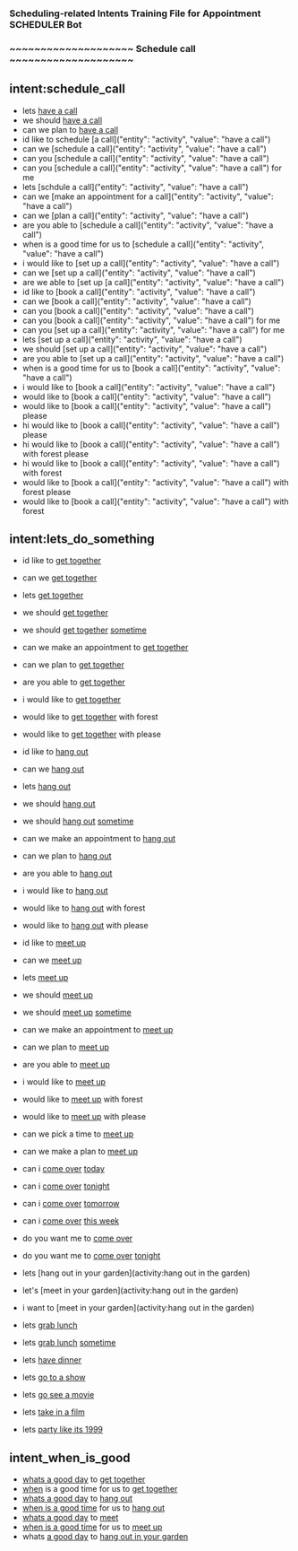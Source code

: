 ### Scheduling-related Intents Training File for Appointment SCHEDULER Bot

### ~~~~~~~~~~~~~~~~~~~~ Schedule call ~~~~~~~~~~~~~~~~~~~~

## intent:schedule_call
- lets [have a call](activity)
- we should [have a call](activity)
- can we plan to [have a call](activity)
- id like to schedule [a call]("entity": "activity", "value": "have a call")
- can we [schedule a call]("entity": "activity", "value": "have a call")
- can you [schedule a call]("entity": "activity", "value": "have a call")
- can you [schedule a call]("entity": "activity", "value": "have a call") for me
- lets [schdule a call]("entity": "activity", "value": "have a call")
- can we [make an appointment for a call]("entity": "activity", "value": "have a call")
- can we [plan a call]("entity": "activity", "value": "have a call")
- are you able to [schedule a call]("entity": "activity", "value": "have a call")
- when is a good time for us to [schedule a call]("entity": "activity", "value": "have a call")
- i would like to [set up a call]("entity": "activity", "value": "have a call")
- can we [set up a call]("entity": "activity", "value": "have a call")
- are we able to [set up [a call]("entity": "activity", "value": "have a call")
- id like to [book a call]("entity": "activity", "value": "have a call")
- can we [book a call]("entity": "activity", "value": "have a call")
- can you [book a call]("entity": "activity", "value": "have a call")
- can you [book a call]("entity": "activity", "value": "have a call") for me
- can you [set up a call]("entity": "activity", "value": "have a call") for me
- lets [set up a call]("entity": "activity", "value": "have a call")
- we should [set up a call]("entity": "activity", "value": "have a call")
- are you able to [set up a call]("entity": "activity", "value": "have a call")
- when is a good time for us to [book a call]("entity": "activity", "value": "have a call")
- i would like to [book a call]("entity": "activity", "value": "have a call")
- would like to [book a call]("entity": "activity", "value": "have a call")
- would like to [book a call]("entity": "activity", "value": "have a call") please
- hi would like to [book a call]("entity": "activity", "value": "have a call") please
- hi would like to [book a call]("entity": "activity", "value": "have a call") with forest please
- hi would like to [book a call]("entity": "activity", "value": "have a call") with forest
- would like to [book a call]("entity": "activity", "value": "have a call") with forest please
- would like to [book a call]("entity": "activity", "value": "have a call") with forest

## intent:lets_do_something
- id like to [get together](activity)
- can we [get together](activity)
- lets [get together](activity)
- we should [get together](activity)
- we should [get together](activity) [sometime](when)
- can we make an appointment to [get together](activity)
- can we plan to [get together](activity)
- are you able to [get together](activity)
- i would like to [get together](activity)
- would like to [get together](activity) with forest
- would like to [get together](activity) with please

- id like to [hang out](activity)
- can we [hang out](activity)
- lets [hang out](activity)
- we should [hang out](activity)
- we should [hang out](activity) [sometime](when)
- can we make an appointment to [hang out](activity)
- can we plan to [hang out](activity)
- are you able to [hang out](activity)
- i would like to [hang out](activity)
- would like to [hang out](activity) with forest
- would like to [hang out](activity) with please

- id like to [meet up](activity)
- can we [meet up](activity)
- lets [meet up](activity)
- we should [meet up](activity)
- we should [meet up](activity) [sometime](when)
- can we make an appointment to [meet up](activity)
- can we plan to [meet up](activity)
- are you able to [meet up](activity)
- i would like to [meet up](activity)
- would like to [meet up](activity) with forest
- would like to [meet up](activity) with please
- can we pick a time to [meet up](activity)
- can we make a plan to [meet up](activity)

- can i [come over](activity) [today](when)
- can i [come over](activity) [tonight](when)
- can i [come over](activity) [tomorrow](when)
- can i [come over](activity) [this week](when)
- do you want me to [come over](activity)
- do you want me to [come over](activity) [tonight](when)


- lets [hang out in your garden](activity:hang out in the garden)

- let's [meet in your garden](activity:hang out in the garden)

- i want to [meet in your garden](activity:hang out in the garden)

- lets [grab lunch](activity)
- lets [grab lunch](activity) [sometime](when)
- lets [have dinner](activity)
- lets [go to a show](activity)
- lets [go see a movie](activity)
- lets [take in a film](activity)
- lets [party like its 1999](activity)

## intent_when_is_good
- [whats a good day](when) to [get together](activity)
- [when](when) is a good time for us to [get together](activity)
- [whats a good day](when) to [hang out](activity)
- [when is a good time](when) for us to [hang out](activity)
- [whats a good day](when) to [meet](activity)
- [when is a good time](when) for us to [meet up](activity)
- whats [a good day](when) to [hang out in your garden](activity)
